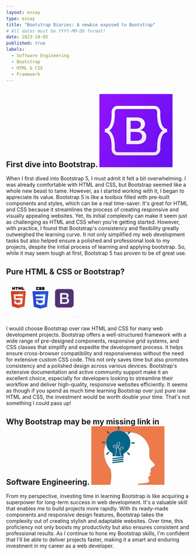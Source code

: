 ```yaml
---
layout: essay
type: essay
title: "Bootstrap Diaries: A newbie exposed to Bootstrap"
# All dates must be YYYY-MM-DD format!
date: 2023-10-05
published: true
labels:
  - Software Engineering
  - Bootstrap
  - HTML & CSS
  - Framework
---
```


## First dive into Bootstrap. <img width="200px" class="rounded float-start pe-4" src="../img/difficulty/bootstrap.png">

When I first dived into Bootstrap 5, I must admit it felt a bit overwhelming. I was already comfortable with HTML and CSS, but Bootstrap seemed like a whole new beast to tame. However, as I started working with it, I began to appreciate its value. Bootstrap 5 is like a toolbox filled with pre-built components and styles, which can be a real time-saver. It's great for HTML and CSS because it streamlines the process of creating responsive and visually appealing websites. Yet, its initial complexity can make it seem just as challenging as HTML and CSS when you're getting started. However, with practice, I found that Bootstrap's consistency and flexibility greatly outweighed the learning curve. It not only simplified my web development tasks but also helped ensure a polished and professional look to my projects, despite the initial process of learning and applying bootstrap. So, while it may seem tough at first, Bootstrap 5 has proven to be of great use.

## Pure HTML & CSS or Bootstrap? <img width="200px" class="rounded float-start pe-4" src="../img/difficulty/htmlcssbs.jpg">

I would choose Bootstrap over raw HTML and CSS for many web development projects. Bootstrap offers a well-structured framework with a wide range of pre-designed components, responsive grid systems, and CSS classes that simplify and expedite the development process. It helps ensure cross-browser compatibility and responsiveness without the need for extensive custom CSS code. This not only saves time but also promotes consistency and a polished design across various devices. Bootstrap's extensive documentation and active community support make it an excellent choice, especially for developers looking to streamline their workflow and deliver high-quality, responsive websites efficiently. It seems as though if you spend as much time learning Bootstrap over just pure raw HTML and CSS, the investment would be worth double your time. That's not something I could pass up!

## Why Bootstrap may be my missing link in Software Engineering. <img width="200px" class="rounded float-start pe-4" src="../img/difficulty/thought.jpg">

From my perspective, investing time in learning Bootstrap is like acquiring a superpower for long-term success in web development. It's a valuable skill that enables me to build projects more rapidly. With its ready-made components and responsive design features, Bootstrap takes the complexity out of creating stylish and adaptable websites. Over time, this proficiency not only boosts my productivity but also ensures consistent and professional results. As I continue to hone my Bootstrap skills, I'm confident that I'll be able to deliver projects faster, making it a smart and enduring investment in my career as a web developer.
